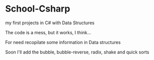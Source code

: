 # School-Csharp
my first projects in C# with Data Structures

The code is a mess, but it works, I think...

For need recopilate some information in Data structures

Soon I'll add the bubble, bubble-reverse, radix, shake and quick sorts
